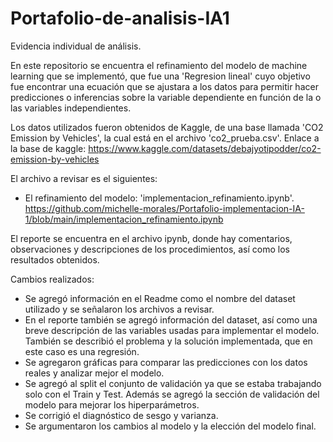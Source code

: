 # Portafolio-de-analisis-IA1

Evidencia individual de análisis.

En este repositorio se encuentra el refinamiento del modelo de machine learning que se implementó, que fue una 'Regresion lineal' cuyo objetivo fue encontrar una ecuación que se ajustara a los datos para permitir hacer predicciones o inferencias sobre la variable dependiente en función de la o las variables independientes.

Los datos utilizados fueron obtenidos de Kaggle, de una base llamada 'CO2 Emission by Vehicles', la cual está en el archivo 'co2_prueba.csv'. Enlace a la base de kaggle: https://www.kaggle.com/datasets/debajyotipodder/co2-emission-by-vehicles

El archivo a revisar es el siguientes:
- El refinamiento del modelo: 'implementacion_refinamiento.ipynb'. https://github.com/michelle-morales/Portafolio-implementacion-IA-1/blob/main/implementacion_refinamiento.ipynb

El reporte se encuentra en el archivo ipynb, donde hay comentarios, observaciones y descripciones de los procedimientos, así como los resultados obtenidos.

Cambios realizados:

- Se agregó información en el Readme como el nombre del dataset utilizado y se señalaron los archivos a revisar.
- En el reporte también se agregó información del dataset, así como una breve descripción de las variables usadas para implementar el modelo. También se describió el problema y la solución implementada, que en este caso es una regresión.
- Se agregaron gráficas para comparar las predicciones con los datos reales y analizar mejor el modelo.
- Se agregó al split el conjunto de validación ya que se estaba trabajando solo con el Train y Test. Además se agregó la sección de validación del modelo para mejorar los hiperparámetros.
- Se corrigió el diagnóstico de sesgo y varianza.
- Se argumentaron los cambios al modelo y la elección del modelo final.
